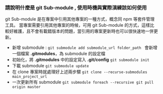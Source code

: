 ### 請說明什麼是 git Sub-module , 使用時機與實際演練該如何使用
git Sub-module 是在專案中引用其他專案的一種方式，概念同 npm 等套件管理工具。
當專案需要引用其他專案的時候，可用 git Sub-module 的方式，這樣比較好維護，且不會有載錯版本的問題，當引用的專案更新時也可以很快速地一併更新。

- 新增 submodule :
`git submodule add submodule_url folder_path `
會新增一個檔案 **.gitmodules**，為 submodule 的設定檔
- 初始化，將 **.gitmodules** 中的設定寫入 **.git/config**
`git submodule init`
- 下載 submodule
`git submodule update`
- 在 clone 專案時就處理好上述兩步驟
`git clone --recurse-submodules main_project_url`
- 一次更新所有 submodule
`git submodule foreach --recursive git pull origin master`
